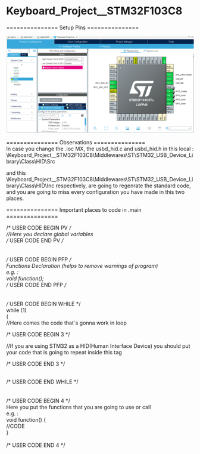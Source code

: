 # Keyboard_Project__STM32F103C8


 
===============   Setup Pins   =============== <br />

![My Image](setup_pins_configurations.png)

===============   Observations   =============== <br />
In case you change the .ioc MX, the usbd_hid.c and usbd_hid.h  in this local : \Keyboard_Project__STM32F103C8\Middlewares\ST\STM32_USB_Device_Library\Class\HID\Src

and this \Keyboard_Project__STM32F103C8\Middlewares\ST\STM32_USB_Device_Library\Class\HID\Inc respectively, are going to regenrate the standard code, and you are going to miss every configuration you have made in this two places.

===============   Important places to code in .main   ===============
<br />

/* USER CODE BEGIN PV */ <br />
//Here you declare global variables <br />
/* USER CODE END PV */ <br />
<br />
<br />
/* USER CODE BEGIN PFP */ <br />
Functions Declaration (helps to remove warnings of program) <br />
e.g. : <br />
void function(); <br />
/* USER CODE END PFP */ <br />
<br />
<br />
/* USER CODE BEGIN WHILE */ <br />
while (1) <br />
{ <br />
//Here comes the code that´s gonna work in loop <br />

 /* USER CODE BEGIN 3 */ <br />
 
 //If you are using STM32 as a HID(Human Interface Device) you should put your code that is going to repeat inside this tag <br />
 
  /* USER CODE END 3 */ <br />

<br />
 /* USER CODE END WHILE */ <br />
 <br />
<br />
/* USER CODE BEGIN 4 */ <br />
Here you put the functions that you are going to use or call <br />
e.g. : <br />
void function() { <br />
//CODE <br />
} <br />
<br />
/* USER CODE END 4 */ <br />


